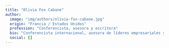 ```yaml
---
title: "Olivia Fox Cabane"
author:
  image: "img/authors/olivia-fox-cabane.jpg"
  origin: "Francia / Estados Unidos"
  profession: "Conferencista, asesora y escritora"
  bio: "Conferencista internacional, asesora de líderes empresariales y autora especializada en carisma, liderazgo y habilidades sociales. Ha impartido formación a ejecutivos de empresas como Google, Deloitte y Harvard."
  social: []
---
```

